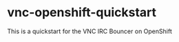 vnc-openshift-quickstart
========================

This is a quickstart for the VNC IRC Bouncer on OpenShift
